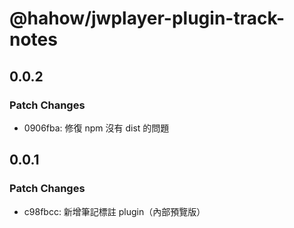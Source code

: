 # @hahow/jwplayer-plugin-track-notes

## 0.0.2

### Patch Changes

- 0906fba: 修復 npm 沒有 dist 的問題

## 0.0.1

### Patch Changes

- c98fbcc: 新增筆記標註 plugin（內部預覽版）
